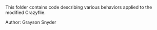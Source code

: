 This folder contains code describing various behaviors applied to the modified Crazyflie.

Author: Grayson Snyder